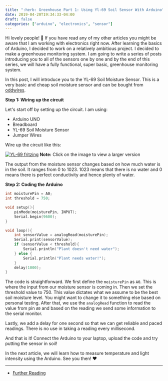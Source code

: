 ```yaml
---
title: ":herb: Greenhouse Part 1: Using Yl-69 Soil Sensor With Arduino"
date: 2019-04-20T19:34:33-04:00
draft: false
categories: ["arduino", "electronics", "sensor"]
---
```


Hi lovely people! :wave: If you have read any of my other articles you might be aware that I am working with electronics right now. After learning the basics of Arduino, I decided to work on a relatively ambitious project. I decided to make a greenhouse monitoring system. I am going to write a series of posts introducing you to all of the sensors one by one and by the end of this series, we will have a fully functional, super basic, greenhouse monitoring system.

In this post, I will introduce you to the YL-69 Soil Moisture Sensor. This is a very basic and cheap soil moisture sensor and can be bought from [oddwires](https://www.oddwires.com/yl-69-soil-hygrometer-humidity-soil-moisture-detection-sensor/). 

**Step 1: Wiring up the circuit**

Let's start off by setting up the circuit. I am using:

- Arduino UNO
- Breadboard
- YL-69 Soil Moisture Sensor
- Jumper Wires

Wire up the circuit like this:

[![YL-69 fritzing](/images/raspberry/green-house/YL-69-soil_bb.png)](/images/raspberry/green-house/YL-69-soil_bb.png)
**Note:** Click on the image to view a larger version

The output from the moisture sensor changes based on how much water is in the soil. It ranges from 0 to 1023. 1023 means that there is no water and 0 means there is perfect conductivity and hence plenty of water.

**Step 2: Coding the Arduino**

```c
int moisturePin = A0;
int threshold = 750;

void setup(){
    pinMode(moisturePin, INPUT);
    Serial.begin(9600);
}

void loop(){
    int sensorValue = analogRead(moisturePin);    
    Serial.print(sensorValue);    
    if (sensorValue < threshold){
        Serial.println("Plant doesn't need water");
    } else {
        Serial.println("Plant needs water!");
    }
    delay(1000);
}
```

The code is straightforward. We first define the `moisturePin` as `A0`. This is where the input from our moisture sensor is coming in. Then we set the threshold value to 750. This value dictates what we assume to be the best soil moisture level. You might want to change it to something else based on personal testing. After that, we use the `analogRead` function to read the value from pin `A0` and based on the reading we send some information to the serial monitor.

Lastly, we add a delay for one second so that we can get reliable and paced readings. There is no use in taking a reading every millisecond.

And that is it! Connect the Arduino to your laptop, upload the code and try putting the sensor in soil!

In the next article, we will learn how to measure temperature and light intensity using the Arduino. See you then! :heart:

<hr>

- [Further Reading](https://randomnerdtutorials.com/guide-for-soil-moisture-sensor-yl-69-or-hl-69-with-the-arduino/)